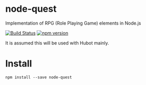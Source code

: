 # node-quest

Implementation of RPG (Role Playing Game) elements in Node.js

[![Build Status](https://travis-ci.org/ara-ta3/node-quest.svg?branch=master)](https://travis-ci.org/ara-ta3/node-quest)
[![npm version](https://badge.fury.io/js/node-quest.svg)](https://badge.fury.io/js/node-quest)

It is assumed this will be used with Hubot mainly.  

# Install

```
npm install --save node-quest 
```


